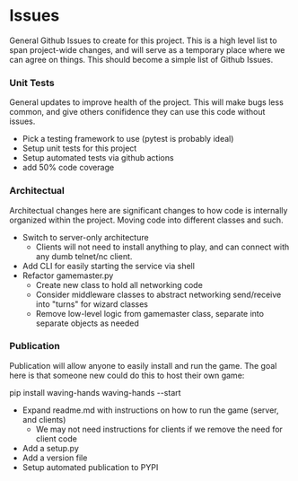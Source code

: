 # Issues

General Github Issues to create for this project. This is a high level list to span project-wide changes,
and will serve as a temporary place where we can agree on things. This should become a simple list of
Github Issues.

### Unit Tests

General updates to improve health of the project. This will make bugs less common, and give others conifidence they
can use this code without issues.

* Pick a testing framework to use (pytest is probably ideal)
* Setup unit tests for this project
* Setup automated tests via github actions
* add 50% code coverage

### Architectual

Architectual changes here are significant changes to how code is internally organized within the project. Moving
code into different classes and such.

* Switch to server-only architecture
    * Clients will not need to install anything to play, and can connect with any dumb telnet/nc client.
* Add CLI for easily starting the service via shell
* Refactor gamemaster.py
    * Create new class to hold all networking code
    * Consider middleware classes to abstract networking send/receive into "turns" for wizard classes
    * Remove low-level logic from gamemaster class, separate into separate objects as needed

### Publication

Publication will allow anyone to easily install and run the game. The goal here is that someone new could do this
to host their own game: 

pip install waving-hands
waving-hands --start

* Expand readme.md with instructions on how to run the game (server, and clients)
    * We may not need instructions for clients if we remove the need for client code
* Add a setup.py
* Add a version file
* Setup automated publication to PYPI